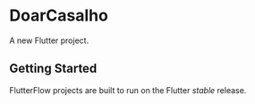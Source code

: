 # DoarCasalho

A new Flutter project.

## Getting Started

FlutterFlow projects are built to run on the Flutter _stable_ release.
